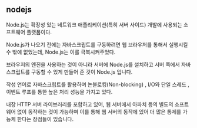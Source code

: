 
## nodejs


Node.js는 확장성 있는 네트워크 애플리케이션(특히 서버 사이드) 개발에 사용되는 소프트웨어 플랫폼이다. 

Node.js가 나오기 전에는  자바스크립트를 구동하려면 웹 브라우저를 통해서 실행시킬 수 밖에 없었는데, Node.js는 이를 극복시켜주었다.

브라우저의 엔진을 사용하는 것이 아니라 서버에 Node.js를 설치하고 서버 쪽에서 자바스크립트를 구동할 수 있게 만들어 준 것이 Node.js 입니다.

작성 언어로 자바스크립트를 활용하며 논블로킹(Non-blocking) , I/O와 단일 스레드 ,이벤트 루프를 통한 높은 처리 성능을 가지고 있다.

내장 HTTP 서버 라이브러리를 포함하고 있어, 웹 서버에서 아파치 등의 별도의 소프트웨어 없이 동작하는 것이 가능하며 이를 통해 웹 서버의 동작에 있어 더 많은 통제를 가능케 한다는 장점들이 있습니다.
